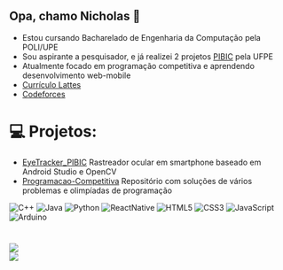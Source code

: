 ## Opa, chamo Nicholas 👋

- Estou cursando Bacharelado de Engenharia da Computação pela POLI/UPE</br>
- Sou aspirante a pesquisador, e já realizei 2 projetos [PIBIC](https://www.ufpe.br/iniciacao-cientifica) pela UFPE</br>
- Atualmente focado em programação competitiva e aprendendo desenvolvimento web-mobile</br>
- [Currículo Lattes](http://lattes.cnpq.br/9295639715054214)
- [Codeforces](https://codeforces.com/profile/pedronicholas13)

# 💻 Projetos:
- [EyeTracker_PIBIC](https://github.com/Agiliis/EyeTracker_PIBIC.git) Rastreador ocular em smartphone baseado em Android Studio e OpenCV
- [Programacao-Competitiva](https://github.com/Agiliis/Programacao-Competitiva.git) Repositório com soluções de vários problemas e olimpíadas de programação

![C++](https://img.shields.io/badge/c++-%2300599C.svg?style=flat&logo=c%2B%2B&logoColor=white) ![Java](https://img.shields.io/badge/java-%23ED8B00.svg?style=flat&logo=openjdk&logoColor=white) ![Python](https://img.shields.io/badge/python-3670A0?style=flat&logo=python&logoColor=ffdd54) ![ReactNative](https://img.shields.io/badge/react_native-%2320232a.svg?style=flat&logo=react&logoColor=%2361DAFB) ![HTML5](https://img.shields.io/badge/html5-%23E34F26.svg?style=flat&logo=html5&logoColor=white) ![CSS3](https://img.shields.io/badge/css3-%231572B6.svg?style=flat&logo=css3&logoColor=white) ![JavaScript](https://img.shields.io/badge/javascript-%23323330.svg?style=flat&logo=javascript&logoColor=%23F7DF1E) ![Arduino](https://img.shields.io/badge/-Arduino-00979D?style=flat&logo=Arduino&logoColor=white)

#
![](https://github-readme-stats.vercel.app/api?username=Agiliis&theme=dark&hide_border=false&include_all_commits=false&count_private=false)<br/>
![](https://github-readme-stats.vercel.app/api/top-langs/?username=Agiliis&theme=dark&hide_border=false&include_all_commits=false&count_private=false&layout=compact)

<!-- Proudly created with GPRM ( https://gprm.itsvg.in ) -->
